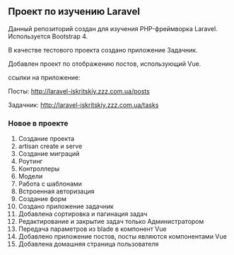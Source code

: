 ## Проект по изучению Laravel

Данный репозиторий создан для изучения PHP-фреймворка Laravel.
Используется Bootstrap 4.

В качестве тестового проекта создано приложение Задачник.

Добавлен проект по отображению постов, использующий Vue.

ссылки на приложение: 

Посты: http://laravel-iskritskiy.zzz.com.ua/posts

Задачник: http://laravel-iskritskiy.zzz.com.ua/tasks

### Новое в проекте
1. Создание проекта
2. artisan create и serve
3. Создание миграций
4. Роутинг
5. Контроллеры
6. Модели
7. Работа с шаблонами
8. Встроенная авторизация
9. Создание форм
10. Создано приложение задачник
11. Добавлена сортировка и пагинация задач
12. Редактирование и закрытие задач только Администратором
13. Передача параметров из blade в компонент Vue
14. Добавлено приложение постов, посты являются компонентами Vue
14. Добавлена домашняя страница пользователя
